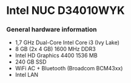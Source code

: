 # Intel NUC D34010WYK

### General hardware information

* 1,7 GHz Dual-Core Intel Core i3 (Ivy Lake)
* 8 GB (2x 4 GB) 1600 MHz DDR3
* Intel HD Graphics 4400 1536 MB
* 240 GB SSD
* WiFi AC + Bluetooth (Broadcom BCM43xx)
* Intel LAN

